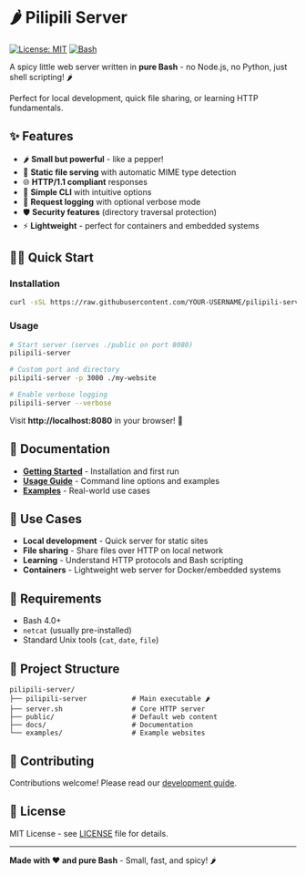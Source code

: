 # 🌶️ Pilipili Server

[![License: MIT](https://img.shields.io/badge/License-MIT-yellow.svg)](https://opensource.org/licenses/MIT)
[![Bash](https://img.shields.io/badge/Made%20with-Bash-1f425f.svg)](https://www.gnu.org/software/bash/)

A spicy little web server written in **pure Bash** - no Node.js, no Python, just shell scripting! 🌶️

Perfect for local development, quick file sharing, or learning HTTP fundamentals.

## ✨ Features

- 🌶️ **Small but powerful** - like a pepper!
- 📁 **Static file serving** with automatic MIME type detection
- 🌐 **HTTP/1.1 compliant** responses
- 🔧 **Simple CLI** with intuitive options
- 📝 **Request logging** with optional verbose mode
- 🛡️ **Security features** (directory traversal protection)
- ⚡ **Lightweight** - perfect for containers and embedded systems

## 🏃‍♂️ Quick Start

### Installation
```bash
curl -sSL https://raw.githubusercontent.com/YOUR-USERNAME/pilipili-server/main/install.sh | bash
```

### Usage
```bash
# Start server (serves ./public on port 8080)
pilipili-server

# Custom port and directory
pilipili-server -p 3000 ./my-website

# Enable verbose logging
pilipili-server --verbose
```

Visit **http://localhost:8080** in your browser! 🎉

## 📖 Documentation

- **[Getting Started](docs/getting-started.md)** - Installation and first run
- **[Usage Guide](docs/usage.md)** - Command line options and examples
- **[Examples](docs/examples.md)** - Real-world use cases

## 🎯 Use Cases

- **Local development** - Quick server for static sites
- **File sharing** - Share files over HTTP on local network  
- **Learning** - Understand HTTP protocols and Bash scripting
- **Containers** - Lightweight web server for Docker/embedded systems

## 🔧 Requirements

- Bash 4.0+
- `netcat` (usually pre-installed)
- Standard Unix tools (`cat`, `date`, `file`)

## 📁 Project Structure

```
pilipili-server/
├── pilipili-server           # Main executable 🌶️
├── server.sh                 # Core HTTP server
├── public/                   # Default web content
├── docs/                     # Documentation
└── examples/                 # Example websites
```

## 🤝 Contributing

Contributions welcome! Please read our [development guide](docs/development.md).

## 📄 License

MIT License - see [LICENSE](LICENSE) file for details.

---

**Made with ❤️ and pure Bash** - Small, fast, and spicy! 🌶️
